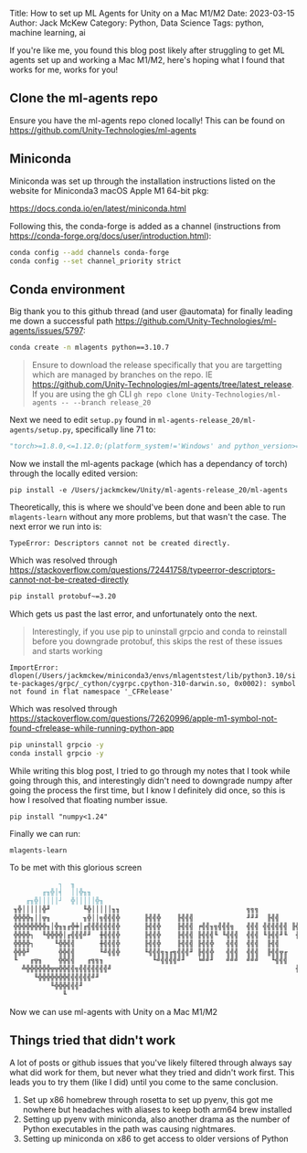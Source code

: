 Title: How to set up ML Agents for Unity on a Mac M1/M2
Date: 2023-03-15
Author: Jack McKew
Category: Python, Data Science
Tags: python, machine learning, ai

If you're like me, you found this blog post likely after struggling to get ML agents set up and working a Mac M1/M2, here's hoping what I found that works for me, works for you!

## Clone the ml-agents repo

Ensure you have the ml-agents repo cloned locally! This can be found on <https://github.com/Unity-Technologies/ml-agents>

## Miniconda

Miniconda was set up through the installation instructions listed on the website for Miniconda3 macOS Apple M1 64-bit pkg:

<https://docs.conda.io/en/latest/miniconda.html>

Following this, the conda-forge is added as a channel (instructions from <https://conda-forge.org/docs/user/introduction.html>):

``` sh
conda config --add channels conda-forge
conda config --set channel_priority strict
```

## Conda environment

Big thank you to this github thread (and user @automata) for finally leading me down a successful path <https://github.com/Unity-Technologies/ml-agents/issues/5797>:

```sh
conda create -n mlagents python==3.10.7
```

> Ensure to download the release specifically that you are targetting which are managed by branches on the repo. IE <https://github.com/Unity-Technologies/ml-agents/tree/latest_release>. If you are using the gh CLI `gh repo clone Unity-Technologies/ml-agents -- --branch release_20`

Next we need to edit `setup.py` found in `ml-agents-release_20/ml-agents/setup.py`, specifically line 71 to:

```python
"torch>=1.8.0,<=1.12.0;(platform_system!='Windows' and python_version>='3.9')"
```

Now we install the ml-agents package (which has a dependancy of torch) through the locally edited version:

`pip install -e /Users/jackmckew/Unity/ml-agents-release_20/ml-agents`

Theoretically, this is where we should've been done and been able to run `mlagents-learn` without any more problems, but that wasn't the case. The next error we run into is:

`TypeError: Descriptors cannot not be created directly.`

Which was resolved through <https://stackoverflow.com/questions/72441758/typeerror-descriptors-cannot-not-be-created-directly>

```sh
pip install protobuf~=3.20
```

Which gets us past the last error, and unfortunately onto the next.

> Interestingly, if you use pip to uninstall grpcio and conda to reinstall before you downgrade protobuf, this skips the rest of these issues and starts working

`ImportError: dlopen(/Users/jackmckew/miniconda3/envs/mlagentstest/lib/python3.10/site-packages/grpc/_cython/cygrpc.cpython-310-darwin.so, 0x0002): symbol not found in flat namespace '_CFRelease'`

Which was resolved through <https://stackoverflow.com/questions/72620996/apple-m1-symbol-not-found-cfrelease-while-running-python-app>

```sh
pip uninstall grpcio -y
conda install grpcio -y
```

While writing this blog post, I tried to go through my notes that I took while going through this, and interestingly didn't need to downgrade numpy after going the process the first time, but I know I definitely did once, so this is how I resolved that floating number issue.

`pip install "numpy<1.24"`

Finally we can run:

`mlagents-learn`

To be met with this glorious screen

```md
            ┐  ╖
        ╓╖╬│╡  ││╬╖╖
    ╓╖╬│││││┘  ╬│││││╬╖
 ╖╬│││││╬╜        ╙╬│││││╖╖                               ╗╗╗
 ╬╬╬╬╖││╦╖        ╖╬││╗╣╣╣╬      ╟╣╣╬    ╟╣╣╣             ╜╜╜  ╟╣╣
 ╬╬╬╬╬╬╬╬╖│╬╖╖╓╬╪│╓╣╣╣╣╣╣╣╬      ╟╣╣╬    ╟╣╣╣ ╒╣╣╖╗╣╣╣╗   ╣╣╣ ╣╣╣╣╣╣ ╟╣╣╖   ╣╣╣
 ╬╬╬╬┐  ╙╬╬╬╬│╓╣╣╣╝╜  ╫╣╣╣╬      ╟╣╣╬    ╟╣╣╣ ╟╣╣╣╙ ╙╣╣╣  ╣╣╣ ╙╟╣╣╜╙  ╫╣╣  ╟╣╣
 ╬╬╬╬┐     ╙╬╬╣╣      ╫╣╣╣╬      ╟╣╣╬    ╟╣╣╣ ╟╣╣╬   ╣╣╣  ╣╣╣  ╟╣╣     ╣╣╣┌╣╣╜
 ╬╬╬╜       ╬╬╣╣      ╙╝╣╣╬      ╙╣╣╣╗╖╓╗╣╣╣╜ ╟╣╣╬   ╣╣╣  ╣╣╣  ╟╣╣╦╓    ╣╣╣╣╣
 ╙   ╓╦╖    ╬╬╣╣   ╓╗╗╖            ╙╝╣╣╣╣╝╜   ╘╝╝╜   ╝╝╝  ╝╝╝   ╙╣╣╣    ╟╣╣╣
   ╩╬╬╬╬╬╬╦╦╬╬╣╣╗╣╣╣╣╣╣╣╝                                             ╫╣╣╣╣
      ╙╬╬╬╬╬╬╬╣╣╣╣╣╣╝╜
          ╙╬╬╬╣╣╣╜
             ╙
```

Now we can use ml-agents with Unity on a Mac M1/M2

## Things tried that didn't work

A lot of posts or github issues that you've likely filtered through always say what did work for them, but never what they tried and didn't work first. This leads you to try them (like I did) until you come to the same conclusion.

1. Set up x86 homebrew through rosetta to set up pyenv, this got me nowhere but headaches with aliases to keep both arm64 brew installed
2. Setting up pyenv with miniconda, also another drama as the number of Python executables in the path was causing nightmares.
3. Setting up miniconda on x86 to get access to older versions of Python
